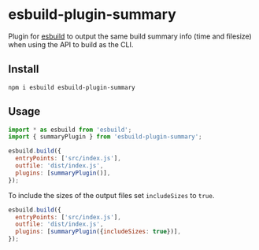 # esbuild-plugin-summary

Plugin for [esbuild](https://esbuild.github.io/) to output the same build
summary info (time and filesize) when using the API to build as the CLI.

## Install

```shell
npm i esbuild esbuild-plugin-summary
```

## Usage

```js
import * as esbuild from 'esbuild';
import { summaryPlugin } from 'esbuild-plugin-summary';

esbuild.build({
  entryPoints: ['src/index.js'],
  outfile: 'dist/index.js',
  plugins: [summaryPlugin()],
});
```

To include the sizes of the output files set `includeSizes` to `true`.

```js
esbuild.build({
  entryPoints: ['src/index.js'],
  outfile: 'dist/index.js',
  plugins: [summaryPlugin({includeSizes: true})],
});
```
